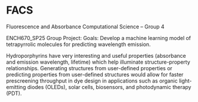 # FACS
Fluorescence and Absorbance Computational Science – Group 4

ENCH670_SP25 Group Project:
Goals: Develop a machine learning model of tetrapyrrolic molecules for predicting wavelength emission.

Hydroporphyrins have very interesting and useful properties (absorbance and emission wavelength, lifetime) which help illuminate structure-property relationships. Generating structures from user-defined properties or predicting properties from user-defined structures would allow for faster prescreening throughput in dye design in applications such as organic light-emitting diodes (OLEDs), solar cells, biosensors, and photodynamic therapy (PDT). 
